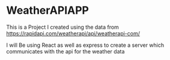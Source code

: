 # WeatherAPIAPP

This is a Project I created using the data from https://rapidapi.com/weatherapi/api/weatherapi-com/

I will Be using React as well as express to create a server which communicates with the api for the weather data
